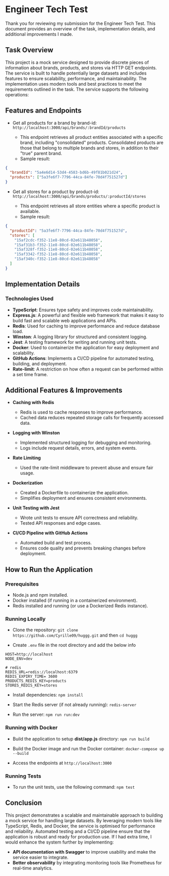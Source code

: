 # Engineer Tech Test

Thank you for reviewing my submission for the Engineer Tech Test. This document provides an overview of the task, implementation details, and additional improvements I made.

## Task Overview

This project is a mock service designed to provide discrete pieces of information about brands, products, and stores via HTTP GET endpoints. The service is built to handle potentially large datasets and includes features to ensure scalability, performance, and maintainability. The implementation uses modern tools and best practices to meet the requirements outlined in the task. The service supports the following operations:

## Features and Endpoints

- Get all products for a brand by brand-id: `http://localhost:3000/api/brands/:brandId/products`

  - This endpoint retrieves all product entities associated with a specific brand, including "consolidated" products. Consolidated products are those that belong to multiple brands and stores, in addition to their "true" parent brand.
  - Sample result:

```json
{
  "brandId": "5a4e6d14-53d4-4583-bd6b-49f81b021d24",
  "products": ["5a3fe6f7-7796-44ca-84fe-70d4f751527d"]
}
```

- Get all stores for a product by product-id: `http://localhost:3000/api/brands/products/:productId/stores`

  - This endpoint retrieves all store entities where a specific product is available.
  - Sample result:

```json
{
  "productId": "5a3fe6f7-7796-44ca-84fe-70d4f751527d",
  "stores": [
    "15af2cdc-f352-11e8-80cd-02e611b48058",
    "15af31b3-f352-11e8-80cd-02e611b48058",
    "15af328f-f352-11e8-80cd-02e611b48058",
    "15af3342-f352-11e8-80cd-02e611b48058",
    "15af340c-f352-11e8-80cd-02e611b48058"
  ]
}
```

## Implementation Details

### Technologies Used

- **TypeScript**: Ensures type safety and improves code maintainability.
- **Express.js**: A powerful and flexible web framework that makes it easy to build fast and scalable web applications and APIs.
- **Redis**: Used for caching to improve performance and reduce database load.
- **Winston**: A logging library for structured and consistent logging.
- **Jest**: A testing framework for writing and running unit tests.
- **Docker**: Used to containerize the application for easy deployment and scalability.
- **GitHub Actions**: Implements a CI/CD pipeline for automated testing, building, and deployment.
- **Rate-limit**: A restriction on how often a request can be performed within a set time frame.

## Additional Features & Improvements

- **Caching with Redis**

  - Redis is used to cache responses to improve performance.
  - Cached data reduces repeated storage calls for frequently accessed data.

- **Logging with Winston**

  - Implemented structured logging for debugging and monitoring.
  - Logs include request details, errors, and system events.

- **Rate Limiting**

  - Used the rate-limit middleware to prevent abuse and ensure fair usage.

- **Dockerization**

  - Created a Dockerfile to containerize the application.
  - Simplifies deployment and ensures consistent environments.

- **Unit Testing with Jest**

  - Wrote unit tests to ensure API correctness and reliability.
  - Tested API responses and edge cases.

- **CI/CD Pipeline with GitHub Actions**

  - Automated build and test process.
  - Ensures code quality and prevents breaking changes before deployment.

## How to Run the Application

### Prerequisites

- Node.js and npm installed.
- Docker installed (if running in a containerized environment).
- Redis installed and running (or use a Dockerized Redis instance).

### Running Locally

- Clone the repository:
  `git clone https://github.com/Cyrille09/huggg.git` and then `cd huggg`

- Create `.env` file in the root directory and add the below info

```PORT=3000
HOST=http://localhost
NODE_ENV=dev

# redis
REDIS_URL=redis://localhost:6379
REDIS_EXPIRY_TIME= 3600
PRODUCTS_REDIS_KEY=products
STORES_REDIS_KEY=stores
```

- Install dependencies:
  `npm install`

- Start the Redis server (if not already running):
  `redis-server`

- Run the server:
  `npm run run:dev`

### Running with Docker

- Build the application to setup **dist/app.js** directory:
  `npm run build`

- Build the Docker image and run the Docker container:
  `docker-compose up --build`

- Access the endpoints at `http://localhost:3000`

### Running Tests

- To run the unit tests, use the following command:
  `npm test`

## Conclusion

This project demonstrates a scalable and maintainable approach to building a mock service for handling large datasets. By leveraging modern tools like TypeScript, Redis, and Docker, the service is optimised for performance and reliability. Automated testing and a CI/CD pipeline ensure that the application is robust and ready for production use.
If I had extra time, I would enhance the system further by implementing:

- **API documentation with Swagger** to improve usability and make the service easier to integrate.
- **Better observability** by integrating monitoring tools like Prometheus for real-time analytics.
